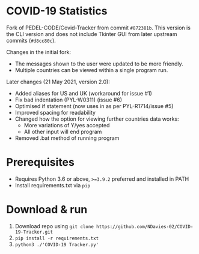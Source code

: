 # COVID-19 Statistics

Fork of PEDEL-CODE/Covid-Tracker from commit `#872381b`.
This version is the CLI version and does not include Tkinter GUI from later upstream commits (`#d8cc80c`).

Changes in the initial fork:

- The messages shown to the user were updated to be more friendly.
- Multiple countries can be viewed within a single program run.

Later changes (21 May 2021, version 2.0):

- Added aliases for US and UK (workaround for issue #1)
- Fix bad indentation (PYL-W0311) (issue #6)
- Optimised if statement (now uses in as per PYL-R1714/issue #5)
- Improved spacing for readability
- Changed how the option for viewing further countries data works:
  - More variations of Y/yes accepted
  - All other input will end program
- Removed .bat method of running program

# Prerequisites
- Requires Python 3.6 or above, `>=3.9.2` preferred and installed in PATH
- Install requirements.txt via `pip`

# Download & run
1. Download repo using `git clone https://github.com/NDavies-02/COVID-19-Tracker.git`
2. `pip install -r requirements.txt`
3. `python3 ./'COVID-19 Tracker.py'`